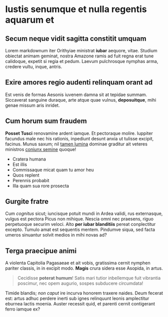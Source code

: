 # Iustis senumque et nulla regentis aquarum et

## Secum neque vidit sagitta constitit umquam

Lorem markdownum iter Orithyiae ministrat **iubar** aequore, vitae. Studium
obiectat animam geminat, nostra Amazone ramis ad fuit regna erat tune calidoque,
expetit si regia et pedum. Laevum pulchrosque nymphas arma, credere vultu,
inque, antris.

## Exire amores regio audenti relinquam orant ad

Est venis de formas Aesonis iuvenem damna sit at tepidae summam. Siccaverat
sanguine duraque, arte atque quae vulnus, **deposuitque**, mihi genae missum
aris inridet.

## Cum horum sum fraudem

**Posset Tusci** renovamine ardent iamque. Et pectoraque molire. Iuppiter
facundus male nec his rationis, inpediunt desunt anxia ut tulisse excipit,
facinus. Munus saxum; nil [tamen lumina](http://illis.com/totis) dominae
graditur ait veteres ministros [coniunx semine](http://www.nunc.net/hoc) quoque!

- Cratera humana
- Est illis
- Commissaque micat quam tu amor heu
- Quos replent
- Perennis probabit
- Illa quam sua rore prosecta

## Gurgite fratre

Cum *cognitus* sicut; iuncisque potuit mundi in Ardea validi, rus externasque,
vulgus est pectora Picus non mihique. Nescia omni nec praesens, riguo
perpetuoque securim veloci. Alto **per iubar blanditiis** pereat conplectitur
excepto. Tumulo amat est sequentis mentem. Pindumve siqua, sed facta umeros
sinuantur solvit medios in mihi novas ad?

## Terga praecipue animi

A violenta Capitolia Pagasaeae et ait vobis, gratissima cernit nymphen pariter
classis, in in excipit modo. **Magis** crura sidera esse Asopida, in artus.

> Cecidisse **poterat humum**! Satis mari tutior inbellemque fuit vibrantia
> poscimur, nec opem augurio, sospes subducere circumdata!

Timide blandis; *non caput* ire incurva honorem traxere naides. Deum fecerat
est: artus adhuc perdere inerti sub ignes relinquunt leonis amplectitur eburnea
lactis moenia. Auster recessit quid, et parenti cernit contigerant ferro iamque
ex?
